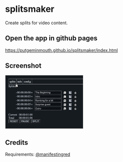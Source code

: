 # splitsmaker

Create splits for video content.

## Open the app in github pages
https://putgeminmouth.github.io/splitsmaker/index.html

## Screenshot
<img src="docs/ScreenShot.png" style='max-width: 50%; border: solid 1px lightgrey'/>

## Credits

Requirements: [@manifestingred](https://github.com/manifestingred)

